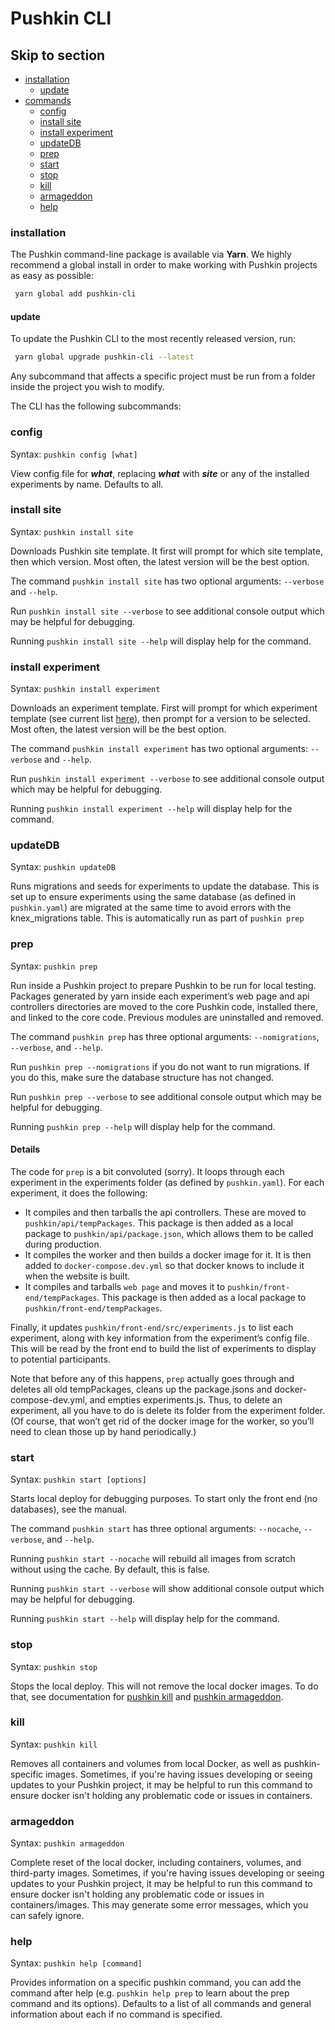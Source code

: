 # Pushkin CLI

## Skip to section

- [installation](pushkin-cli.md#installation)
  - [update](pushkin-cli.md#update)
- [commands](pushkin-cli.md#commands)
  - [config](pushkin-cli.md#config)
  - [install site](pushkin-cli.md#install-site)
  - [install experiment](pushkin-cli.md#install-experiment)
  - [updateDB](pushkin-cli.md#updatedb)
  - [prep](pushkin-cli.md#prep)
  - [start](pushkin-cli.md#start)
  - [stop](pushkin-cli.md#stop)
  - [kill](pushkin-cli.md#kill)
  - [armageddon](pushkin-cli.md#armageddon)
  - [help](pushkin-cli.md#help)

### installation

The Pushkin command-line package is available via **Yarn**. We highly recommend a global install in order to make working with Pushkin projects as easy as possible:

```bash
 yarn global add pushkin-cli
```

#### update

To update the Pushkin CLI to the most recently released version, run:

```bash
 yarn global upgrade pushkin-cli --latest
```

Any subcommand that affects a specific project must be run from a folder inside the project you wish to modify.

The CLI has the following subcommands:

### config

Syntax: `pushkin config [what]`

View config file for _**what**_, replacing **_what_** with **_site_** or any of the installed experiments by name. Defaults to all.

### install site

Syntax: `pushkin install site`

Downloads Pushkin site template. It first will prompt for which site template, then which version. Most often, the latest version will be the best option.

The command `pushkin install site` has two optional arguments: `--verbose` and `--help`.

Run `pushkin install site --verbose` to see additional console output which may be helpful for debugging.

Running `pushkin install site --help` will display help for the command.

### install experiment

Syntax: `pushkin install experiment`

Downloads an experiment template. First will prompt for which experiment template \(see current list [here](modifying-experiment-templates/#current-templates)\), then prompt for a version to be selected. Most often, the latest version will be the best option.

The command `pushkin install experiment` has two optional arguments: `--verbose` and `--help`.

Run `pushkin install experiment --verbose` to see additional console output which may be helpful for debugging.

Running `pushkin install experiment --help` will display help for the command.

### updateDB

Syntax: `pushkin updateDB`

Runs migrations and seeds for experiments to update the database. This is set up to ensure experiments using the same database \(as defined in `pushkin.yaml`\) are migrated at the same time to avoid errors with the knex_migrations table. This is automatically run as part of `pushkin prep`

### prep

Syntax: `pushkin prep`

Run inside a Pushkin project to prepare Pushkin to be run for local testing. Packages generated by yarn inside each experiment’s web page and api controllers directories are moved to the core Pushkin code, installed there, and linked to the core code. Previous modules are uninstalled and removed.

The command `pushkin prep` has three optional arguments: `--nomigrations`, `--verbose`, and `--help`.

Run `pushkin prep --nomigrations` if you do not want to run migrations. If you do this, make sure the database structure has not changed.

Run `pushkin prep --verbose` to see additional console output which may be helpful for debugging.

Running `pushkin prep --help` will display help for the command.

#### Details

The code for `prep` is a bit convoluted \(sorry\). It loops through each experiment in the experiments folder \(as defined by `pushkin.yaml`\). For each experiment, it does the following:

- It compiles and then tarballs the api controllers. These are moved to `pushkin/api/tempPackages`. This package is then added as a local package to `pushkin/api/package.json`, which allows them to be called during production.
- It compiles the worker and then builds a docker image for it. It is then added to `docker-compose.dev.yml` so that docker knows to include it when the website is built.
- It compiles and tarballs `web page` and moves it to `pushkin/front-end/tempPackages`. This package is then added as a local package to `pushkin/front-end/tempPackages`.

Finally, it updates `pushkin/front-end/src/experiments.js` to list each experiment, along with key information from the experiment’s config file. This will be read by the front end to build the list of experiments to display to potential participants.

Note that before any of this happens, `prep` actually goes through and deletes all old tempPackages, cleans up the package.jsons and docker-compose-dev.yml, and empties experiments.js. Thus, to delete an experiment, all you have to do is delete its folder from the experiment folder. \(Of course, that won’t get rid of the docker image for the worker, so you’ll need to clean those up by hand periodically.\)

### start

Syntax: `pushkin start [options]`

Starts local deploy for debugging purposes. To start only the front end \(no databases\), see the manual.

The command `pushkin start` has three optional arguments: `--nocache`, `--verbose`, and `--help`.

Running `pushkin start --nocache` will rebuild all images from scratch without using the cache. By default, this is false.

Running `pushkin start --verbose` will show additional console output which may be helpful for debugging.

Running `pushkin start --help` will display help for the command.

### stop

Syntax: `pushkin stop`

Stops the local deploy. This will not remove the local docker images. To do that, see documentation for [pushkin kill](pushkin-cli.md#kill) and [pushkin armageddon](pushkin-cli.md#armageddon).

### kill

Syntax: `pushkin kill`

Removes all containers and volumes from local Docker, as well as pushkin-specific images. Sometimes, if you're having issues developing or seeing updates to your Pushkin project, it may be helpful to run this command to ensure docker isn't holding any problematic code or issues in containers.

### armageddon

Syntax: `pushkin armageddon`

Complete reset of the local docker, including containers, volumes, and third-party images. Sometimes, if you're having issues developing or seeing updates to your Pushkin project, it may be helpful to run this command to ensure docker isn't holding any problematic code or issues in containers/images. This may generate some error messages, which you can safely ignore.

### help

Syntax: `pushkin help [command]`

Provides information on a specific pushkin command, you can add the command after help \(e.g. `pushkin help prep` to learn about the prep command and its options\). Defaults to a list of all commands and general information about each if no command is specified.
